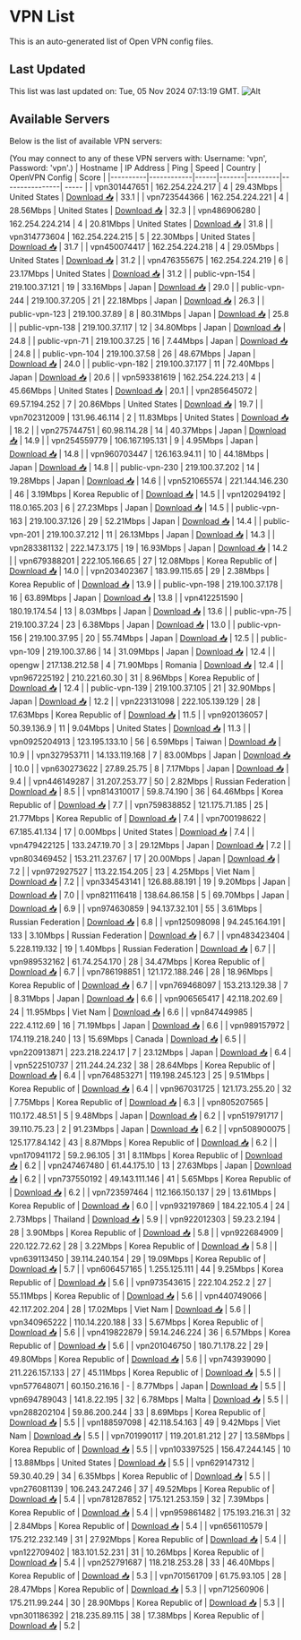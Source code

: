 # VPN List

This is an auto-generated list of Open VPN config files.

## Last Updated

This list was last updated on: Tue, 05 Nov 2024 07:13:19 GMT.
![Alt](https://repobeats.axiom.co/api/embed/186b98318ef1479477931607c1ad7d823f12451f.svg "Repobeats analytics image")

## Available Servers

Below is the list of available VPN servers:

(You may connect to any of these VPN servers with: Username: 'vpn', Password: 'vpn'.)
| Hostname | IP Address | Ping | Speed | Country | OpenVPN Config | Score |
|----------|------------|------|-------|---------|----------------| ----- |
| vpn301447651 | 162.254.224.217 | 4 | 29.43Mbps | United States | [Download 📥](./configs/server_0_US.ovpn) | 33.1 |
| vpn723544366 | 162.254.224.221 | 4 | 28.56Mbps | United States | [Download 📥](./configs/server_1_US.ovpn) | 32.3 |
| vpn486906280 | 162.254.224.214 | 4 | 20.81Mbps | United States | [Download 📥](./configs/server_2_US.ovpn) | 31.8 |
| vpn314773604 | 162.254.224.215 | 5 | 22.30Mbps | United States | [Download 📥](./configs/server_3_US.ovpn) | 31.7 |
| vpn450074417 | 162.254.224.218 | 4 | 29.05Mbps | United States | [Download 📥](./configs/server_4_US.ovpn) | 31.2 |
| vpn476355675 | 162.254.224.219 | 6 | 23.17Mbps | United States | [Download 📥](./configs/server_5_US.ovpn) | 31.2 |
| public-vpn-154 | 219.100.37.121 | 19 | 33.16Mbps | Japan | [Download 📥](./configs/server_6_JP.ovpn) | 29.0 |
| public-vpn-244 | 219.100.37.205 | 21 | 22.18Mbps | Japan | [Download 📥](./configs/server_7_JP.ovpn) | 26.3 |
| public-vpn-123 | 219.100.37.89 | 8 | 80.31Mbps | Japan | [Download 📥](./configs/server_8_JP.ovpn) | 25.8 |
| public-vpn-138 | 219.100.37.117 | 12 | 34.80Mbps | Japan | [Download 📥](./configs/server_9_JP.ovpn) | 24.8 |
| public-vpn-71 | 219.100.37.25 | 16 | 7.44Mbps | Japan | [Download 📥](./configs/server_10_JP.ovpn) | 24.8 |
| public-vpn-104 | 219.100.37.58 | 26 | 48.67Mbps | Japan | [Download 📥](./configs/server_11_JP.ovpn) | 24.0 |
| public-vpn-182 | 219.100.37.177 | 11 | 72.40Mbps | Japan | [Download 📥](./configs/server_12_JP.ovpn) | 20.6 |
| vpn593381619 | 162.254.224.213 | 4 | 45.66Mbps | United States | [Download 📥](./configs/server_13_US.ovpn) | 20.1 |
| vpn285645072 | 69.57.194.252 | 7 | 20.86Mbps | United States | [Download 📥](./configs/server_14_US.ovpn) | 19.7 |
| vpn702312009 | 131.96.46.114 | 2 | 11.83Mbps | United States | [Download 📥](./configs/server_15_US.ovpn) | 18.2 |
| vpn275744751 | 60.98.114.28 | 14 | 40.37Mbps | Japan | [Download 📥](./configs/server_16_JP.ovpn) | 14.9 |
| vpn254559779 | 106.167.195.131 | 9 | 4.95Mbps | Japan | [Download 📥](./configs/server_17_JP.ovpn) | 14.8 |
| vpn960703447 | 126.163.94.11 | 10 | 44.18Mbps | Japan | [Download 📥](./configs/server_18_JP.ovpn) | 14.8 |
| public-vpn-230 | 219.100.37.202 | 14 | 19.28Mbps | Japan | [Download 📥](./configs/server_19_JP.ovpn) | 14.6 |
| vpn521065574 | 221.144.146.230 | 46 | 3.19Mbps | Korea Republic of | [Download 📥](./configs/server_20_KR.ovpn) | 14.5 |
| vpn120294192 | 118.0.165.203 | 6 | 27.23Mbps | Japan | [Download 📥](./configs/server_21_JP.ovpn) | 14.5 |
| public-vpn-163 | 219.100.37.126 | 29 | 52.21Mbps | Japan | [Download 📥](./configs/server_22_JP.ovpn) | 14.4 |
| public-vpn-201 | 219.100.37.212 | 11 | 26.13Mbps | Japan | [Download 📥](./configs/server_23_JP.ovpn) | 14.3 |
| vpn283381132 | 222.147.3.175 | 19 | 16.93Mbps | Japan | [Download 📥](./configs/server_24_JP.ovpn) | 14.2 |
| vpn679388201 | 222.105.166.65 | 27 | 12.08Mbps | Korea Republic of | [Download 📥](./configs/server_25_KR.ovpn) | 14.0 |
| vpn203402367 | 183.99.115.65 | 29 | 2.38Mbps | Korea Republic of | [Download 📥](./configs/server_26_KR.ovpn) | 13.9 |
| public-vpn-198 | 219.100.37.178 | 16 | 63.89Mbps | Japan | [Download 📥](./configs/server_27_JP.ovpn) | 13.8 |
| vpn412251590 | 180.19.174.54 | 13 | 8.03Mbps | Japan | [Download 📥](./configs/server_28_JP.ovpn) | 13.6 |
| public-vpn-75 | 219.100.37.24 | 23 | 6.38Mbps | Japan | [Download 📥](./configs/server_29_JP.ovpn) | 13.0 |
| public-vpn-156 | 219.100.37.95 | 20 | 55.74Mbps | Japan | [Download 📥](./configs/server_30_JP.ovpn) | 12.5 |
| public-vpn-109 | 219.100.37.86 | 14 | 31.09Mbps | Japan | [Download 📥](./configs/server_31_JP.ovpn) | 12.4 |
| opengw | 217.138.212.58 | 4 | 71.90Mbps | Romania | [Download 📥](./configs/server_32_RO.ovpn) | 12.4 |
| vpn967225192 | 210.221.60.30 | 31 | 8.96Mbps | Korea Republic of | [Download 📥](./configs/server_33_KR.ovpn) | 12.4 |
| public-vpn-139 | 219.100.37.105 | 21 | 32.90Mbps | Japan | [Download 📥](./configs/server_34_JP.ovpn) | 12.2 |
| vpn223131098 | 222.105.139.129 | 28 | 17.63Mbps | Korea Republic of | [Download 📥](./configs/server_35_KR.ovpn) | 11.5 |
| vpn920136057 | 50.39.136.9 | 11 | 9.04Mbps | United States | [Download 📥](./configs/server_36_US.ovpn) | 11.3 |
| vpn0925204913 | 123.195.133.10 | 56 | 6.59Mbps | Taiwan | [Download 📥](./configs/server_37_TW.ovpn) | 10.9 |
| vpn327953711 | 14.133.119.168 | 7 | 83.00Mbps | Japan | [Download 📥](./configs/server_38_JP.ovpn) | 10.0 |
| vpn630273622 | 27.89.25.75 | 8 | 7.17Mbps | Japan | [Download 📥](./configs/server_39_JP.ovpn) | 9.4 |
| vpn446149287 | 31.207.253.77 | 50 | 2.82Mbps | Russian Federation | [Download 📥](./configs/server_40_RU.ovpn) | 8.5 |
| vpn814310017 | 59.8.74.190 | 36 | 64.46Mbps | Korea Republic of | [Download 📥](./configs/server_41_KR.ovpn) | 7.7 |
| vpn759838852 | 121.175.71.185 | 25 | 21.77Mbps | Korea Republic of | [Download 📥](./configs/server_42_KR.ovpn) | 7.4 |
| vpn700198622 | 67.185.41.134 | 17 | 0.00Mbps | United States | [Download 📥](./configs/server_43_US.ovpn) | 7.4 |
| vpn479422125 | 133.247.19.70 | 3 | 29.12Mbps | Japan | [Download 📥](./configs/server_44_JP.ovpn) | 7.2 |
| vpn803469452 | 153.211.237.67 | 17 | 20.00Mbps | Japan | [Download 📥](./configs/server_45_JP.ovpn) | 7.2 |
| vpn972927527 | 113.22.154.205 | 23 | 4.25Mbps | Viet Nam | [Download 📥](./configs/server_46_VN.ovpn) | 7.2 |
| vpn334543141 | 126.88.88.191 | 19 | 9.20Mbps | Japan | [Download 📥](./configs/server_47_JP.ovpn) | 7.0 |
| vpn821116418 | 138.64.86.158 | 5 | 69.70Mbps | Japan | [Download 📥](./configs/server_48_JP.ovpn) | 6.9 |
| vpn974630859 | 94.137.32.101 | 55 | 3.61Mbps | Russian Federation | [Download 📥](./configs/server_49_RU.ovpn) | 6.8 |
| vpn125098098 | 94.245.164.191 | 133 | 3.10Mbps | Russian Federation | [Download 📥](./configs/server_50_RU.ovpn) | 6.7 |
| vpn483423404 | 5.228.119.132 | 19 | 1.40Mbps | Russian Federation | [Download 📥](./configs/server_51_RU.ovpn) | 6.7 |
| vpn989532162 | 61.74.254.170 | 28 | 34.47Mbps | Korea Republic of | [Download 📥](./configs/server_52_KR.ovpn) | 6.7 |
| vpn786198851 | 121.172.188.246 | 28 | 18.96Mbps | Korea Republic of | [Download 📥](./configs/server_53_KR.ovpn) | 6.7 |
| vpn769468097 | 153.213.129.38 | 7 | 8.31Mbps | Japan | [Download 📥](./configs/server_54_JP.ovpn) | 6.6 |
| vpn906565417 | 42.118.202.69 | 24 | 11.95Mbps | Viet Nam | [Download 📥](./configs/server_55_VN.ovpn) | 6.6 |
| vpn847449985 | 222.4.112.69 | 16 | 71.19Mbps | Japan | [Download 📥](./configs/server_56_JP.ovpn) | 6.6 |
| vpn989157972 | 174.119.218.240 | 13 | 15.69Mbps | Canada | [Download 📥](./configs/server_57_CA.ovpn) | 6.5 |
| vpn220913871 | 223.218.224.17 | 7 | 23.12Mbps | Japan | [Download 📥](./configs/server_58_JP.ovpn) | 6.4 |
| vpn522510737 | 211.244.24.232 | 38 | 28.64Mbps | Korea Republic of | [Download 📥](./configs/server_59_KR.ovpn) | 6.4 |
| vpn764853271 | 119.198.245.123 | 25 | 9.51Mbps | Korea Republic of | [Download 📥](./configs/server_60_KR.ovpn) | 6.4 |
| vpn967031725 | 121.173.255.20 | 32 | 7.75Mbps | Korea Republic of | [Download 📥](./configs/server_61_KR.ovpn) | 6.3 |
| vpn805207565 | 110.172.48.51 | 5 | 9.48Mbps | Japan | [Download 📥](./configs/server_62_JP.ovpn) | 6.2 |
| vpn519791717 | 39.110.75.23 | 2 | 91.23Mbps | Japan | [Download 📥](./configs/server_63_JP.ovpn) | 6.2 |
| vpn508900075 | 125.177.84.142 | 43 | 8.87Mbps | Korea Republic of | [Download 📥](./configs/server_64_KR.ovpn) | 6.2 |
| vpn170941172 | 59.2.96.105 | 31 | 8.11Mbps | Korea Republic of | [Download 📥](./configs/server_65_KR.ovpn) | 6.2 |
| vpn247467480 | 61.44.175.10 | 13 | 27.63Mbps | Japan | [Download 📥](./configs/server_66_JP.ovpn) | 6.2 |
| vpn737550192 | 49.143.111.146 | 41 | 5.65Mbps | Korea Republic of | [Download 📥](./configs/server_67_KR.ovpn) | 6.2 |
| vpn723597464 | 112.166.150.137 | 29 | 13.61Mbps | Korea Republic of | [Download 📥](./configs/server_68_KR.ovpn) | 6.0 |
| vpn932197869 | 184.22.105.4 | 24 | 2.73Mbps | Thailand | [Download 📥](./configs/server_69_TH.ovpn) | 5.9 |
| vpn922012303 | 59.23.2.194 | 28 | 3.90Mbps | Korea Republic of | [Download 📥](./configs/server_70_KR.ovpn) | 5.8 |
| vpn922684909 | 220.122.72.62 | 28 | 3.22Mbps | Korea Republic of | [Download 📥](./configs/server_71_KR.ovpn) | 5.8 |
| vpn639113450 | 39.114.240.154 | 29 | 19.09Mbps | Korea Republic of | [Download 📥](./configs/server_72_KR.ovpn) | 5.7 |
| vpn606457165 | 1.255.125.111 | 44 | 9.25Mbps | Korea Republic of | [Download 📥](./configs/server_73_KR.ovpn) | 5.6 |
| vpn973543615 | 222.104.252.2 | 27 | 55.11Mbps | Korea Republic of | [Download 📥](./configs/server_74_KR.ovpn) | 5.6 |
| vpn440749066 | 42.117.202.204 | 28 | 17.02Mbps | Viet Nam | [Download 📥](./configs/server_75_VN.ovpn) | 5.6 |
| vpn340965222 | 110.14.220.188 | 33 | 5.67Mbps | Korea Republic of | [Download 📥](./configs/server_76_KR.ovpn) | 5.6 |
| vpn419822879 | 59.14.246.224 | 36 | 6.57Mbps | Korea Republic of | [Download 📥](./configs/server_77_KR.ovpn) | 5.6 |
| vpn201046750 | 180.71.178.22 | 29 | 49.80Mbps | Korea Republic of | [Download 📥](./configs/server_78_KR.ovpn) | 5.6 |
| vpn743939090 | 211.226.157.133 | 27 | 45.11Mbps | Korea Republic of | [Download 📥](./configs/server_79_KR.ovpn) | 5.5 |
| vpn577648071 | 60.150.216.16 | - | 8.77Mbps | Japan | [Download 📥](./configs/server_80_JP.ovpn) | 5.5 |
| vpn694789043 | 141.8.22.195 | 32 | 6.78Mbps | Malta | [Download 📥](./configs/server_81_MT.ovpn) | 5.5 |
| vpn288202104 | 59.86.200.244 | 33 | 8.69Mbps | Korea Republic of | [Download 📥](./configs/server_82_KR.ovpn) | 5.5 |
| vpn188597098 | 42.118.54.163 | 49 | 9.42Mbps | Viet Nam | [Download 📥](./configs/server_83_VN.ovpn) | 5.5 |
| vpn701990117 | 119.201.81.212 | 27 | 13.58Mbps | Korea Republic of | [Download 📥](./configs/server_84_KR.ovpn) | 5.5 |
| vpn103397525 | 156.47.244.145 | 10 | 13.88Mbps | United States | [Download 📥](./configs/server_85_US.ovpn) | 5.5 |
| vpn629147312 | 59.30.40.29 | 34 | 6.35Mbps | Korea Republic of | [Download 📥](./configs/server_86_KR.ovpn) | 5.5 |
| vpn276081139 | 106.243.247.246 | 37 | 49.52Mbps | Korea Republic of | [Download 📥](./configs/server_87_KR.ovpn) | 5.4 |
| vpn781287852 | 175.121.253.159 | 32 | 7.39Mbps | Korea Republic of | [Download 📥](./configs/server_88_KR.ovpn) | 5.4 |
| vpn959861482 | 175.193.216.31 | 32 | 2.84Mbps | Korea Republic of | [Download 📥](./configs/server_89_KR.ovpn) | 5.4 |
| vpn656110579 | 175.212.232.149 | 31 | 27.92Mbps | Korea Republic of | [Download 📥](./configs/server_90_KR.ovpn) | 5.4 |
| vpn122709402 | 183.101.52.231 | 31 | 10.26Mbps | Korea Republic of | [Download 📥](./configs/server_91_KR.ovpn) | 5.4 |
| vpn252791687 | 118.218.253.28 | 33 | 46.40Mbps | Korea Republic of | [Download 📥](./configs/server_92_KR.ovpn) | 5.3 |
| vpn701561709 | 61.75.93.105 | 28 | 28.47Mbps | Korea Republic of | [Download 📥](./configs/server_93_KR.ovpn) | 5.3 |
| vpn712560906 | 175.211.99.244 | 30 | 28.90Mbps | Korea Republic of | [Download 📥](./configs/server_94_KR.ovpn) | 5.3 |
| vpn301186392 | 218.235.89.115 | 38 | 17.38Mbps | Korea Republic of | [Download 📥](./configs/server_95_KR.ovpn) | 5.2 |

